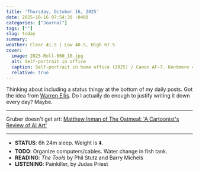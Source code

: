 ```yaml
---
title: 'Thursday, October 16, 2025'
date: 2025-10-16 07:54:30 -0400
categories: ["Journal"]
tags: [""]
slug: today
summary: 
weather: Clear 41.5 | Low 40.5, High 67.5
cover: 
  image: 2025-Roll-060_10.jpg
  alt: Self-portrait in office
  caption: Self-portrait in home office (2025) / Canon AF-7. Kentmere 400.
  relative: true
---
```


Thinking about including a status thingy at the bottom of my daily posts. Got the idea from [Warren Ellis](https://warrenellis.ltd/status/15oct25/). Do I actually do enough to justify writing it down every day? Maybe.

----

Gruber doesn't get art: [Matthew Inman of The Oatmeal: 'A Cartoonist's Review of AI Art'](https://daringfireball.net/linked/2025/10/16/oatmeal-ai-art)


----
- **STATUS**: 6h 24m sleep. Weight is ⬇️.
- **TODO**: Organize computers/cables. Water change in fish tank.
- **READING**: _The Tools_ by Phil Stutz and Barry Michels
- **LISTENING**: Painkiller, by Judas Priest

